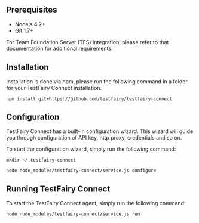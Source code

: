 
## Prerequisites

- Nodejs 4.2+
- Git 1.7+

For Team Foundation Server (TFS) integration, please refer to that documentation for additional requirements. 

## Installation

Installation is done via npm, please run the following command in a folder for your TestFairy Connect installation.

```
npm install git+https://github.com/testfairy/testfairy-connect
```

## Configuration

TestFairy Connect has a built-in configuration wizard. This wizard will guide you through configuration of API key, http proxy, credentials and so on.

To start the configuration wizard, simply run the following command:

 ```
 mkdir ~/.testfairy-connect
 
 node node_modules/testfairy-connect/service.js configure
 ```

## Running TestFairy Connect

To start the TestFairy Connect agent, simply run the following command:

 ```
 node node_modules/testfairy-connect/service.js run
 ```
   


